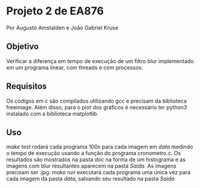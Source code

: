 # Projeto 2 de EA876
Por Augusto Amstalden e João Gabriel Kruse

## Objetivo

Verificar a diferença em tempo de execução de um filtro blur implementado em um programa linear, com threads e com processos.

## Requisitos

Os códigos em c são compilados utilizando gcc e precisam da biblioteca freeimage. Além disso, para o plot dos gráficos é necessário ter python3 instalado com a biblioteca matplotlib.
## Uso

*make test* rodará cada programa 100x para cada imagem em *data* medindo o tempo de execução usando a função do programa cronometro.c. Os resultados são mostrados na pasta *doc* na forma de um histograma e as imagens com blur resultantes aparecem na pasta *Saida*. As imagens precisam ser .jpg.
*make run* executará cada programa uma única vez para cada imagem da pasta *data*, salvando seu resultado na pasta *Saida*
